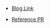 - [Blog Link](https://medium.com/@mohammedhammoud/how-to-test-abstract-models-in-django-aeb8b3c8fc4a)

- [Reference PR](https://github.com/satyam-seth/D-52/pull/435)